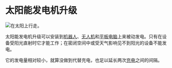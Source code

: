# 太阳能发电机升级

![在太阳上行走。](oredict:oc:solarGeneratorUpgrade)

太阳能发电机升级可以安装到[机器人](../block/robot.md)、[无人机](drone.md)和[平板电脑](tablet.md)上来被动发电。只有在设备受阳光直射时它才能工作；在密闭空间中或受天气影响见不到阳光的设备不能发电。

它的发电量相对较小，就算没做到代替充电，也足以延长两次[充电](../block/charger.md)之间的间隔。
